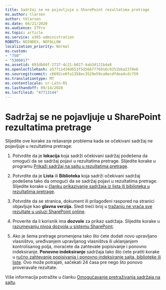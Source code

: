 ```yaml
---
title: Sadržaj se ne pojavljuje u SharePoint rezultatima pretrage
ms.author: tlarsen
author: tklarsen
ms.date: 04/21/2020
ms.audience: ITPro
ms.topic: article
ms.service: o365-administration
ROBOTS: NOINDEX, NOFOLLOW
localization_priority: Normal
ms.custom:
- "750"
- "5300017"
ms.assetid: 693db84f-2737-4c21-b027-4ab3d121b4a8
ms.openlocfilehash: a57711434d653f5d5667776916c9251bba2370e6
ms.sourcegitcommit: c6692ce0fa1358ec3529e59ca0ecdfdea4cdc759
ms.translationtype: MT
ms.contentlocale: sr-Latn-RS
ms.lasthandoff: 09/14/2020
ms.locfileid: "47713144"
---
```

# <a name="content-doesnt-appear-in-sharepoint-search-results"></a>Sadržaj se ne pojavljuje u SharePoint rezultatima pretrage

Slijedite ove korake za rešavanje problema kada se očekivani sadržaj ne pojavljuje u rezultatima pretrage:
  
1. Potvrdite da je **lokacija** koja sadrži očekivani sadržaj podešena da omogući da se sadržaj pojavi u rezultatima pretrage. Slijedite korake u programu [Prikaži sadržaj na sajtu u rezultatima pretrage](https://docs.microsoft.com/sharepoint/make-site-content-searchable#show-content-on-a-site-in-search-results).

2. Potvrdite da je **Lista** ili **Biblioteka** koja sadrži očekivani sadržaj podešena tako da omogući da se sadržaj pojavi u rezultatima pretrage. Slijedite korake u [članku prikazivanje sadržaja iz lista ili biblioteka u rezultatima pretrage](https://docs.microsoft.com/sharepoint/make-site-content-searchable#show-content-from-lists-or-libraries-in-search-results).

3. Potvrdite da se stranica, dokument ili prilagođeni raspored na stranici objavljuje kao **glavna verzija.** Sledi treći broj u [tražanju ne vraća sve rezultate u usluzi SharePoint online](https://go.microsoft.com/fwlink/?linkid=874525).

4. Proverite da li korisnik ima **dozvole** za prikaz sadržaja. Slijedite korake u [razumevanju nivoa dozvola u sistemu SharePoint](https://docs.microsoft.com/sharepoint/understanding-permission-levels).
    
5. Ako je šema pretrage promenjena tako što ćete dodati novo upravljano vlasništvo, uređivanjem upravljanog vlasništva ili uklanjanjem kontrolisanog polja, moraćete da zahtevate popisivanje i ponovno indeksiranje. **Ponovno indeksiranje** sadržaja tako što ćete pratiti korake u [ručno zahtevanje popisivanja i ponovno indeksiranje sajta, biblioteke ili liste](https://docs.microsoft.com/sharepoint/crawl-site-content). Ovo može potrajati, sačekati 24 časa pre nego što ponovo proveravate rezultate.

Više informacija potražite u članku [Omogućavanje pretraživanja sadržaja na sajtu](https://docs.microsoft.com/sharepoint/make-site-content-searchable). 
  
